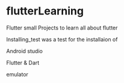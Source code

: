 # flutterLearning
Flutter small Projects to learn all about flutter

Installing_test was a test for the installaion of 

  Android studio

  Flutter & Dart

  emulator
